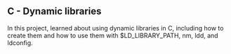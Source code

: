 ## C - Dynamic libraries

In this project, learned about using dynamic libraries in C, including how to create them and how to use them with $LD_LIBRARY_PATH, nm, ldd, and ldconfig.
